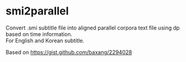 # smi2parallel
Convert .smi subtitle file into aligned parallel corpora text file using dp based on time information.  
For English and Korean subtitle.

Based on https://gist.github.com/baxang/2294028
